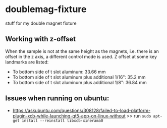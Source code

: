 # doublemag-fixture
stuff for my double magnet fixture

## Working with z-offset
When  the sample is not at the same height as the magnets, i.e. there is an offset in the z axis, a different control mode is used.
Z offset at some key landmarks are listed:

- To bottom side of t slot aluminum: 33.66 mm
- To bottom side of t slot aluminum plus additional 1/16": 35.2 mm
- To bottom side of t slot aluminum plus additional 1/8": 36.84 mm

## Issues when running on ubuntu:

- https://askubuntu.com/questions/308128/failed-to-load-platform-plugin-xcb-while-launching-qt5-app-on-linux-without >> run `sudo apt-get install --reinstall libxcb-xinerama0`
